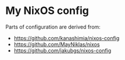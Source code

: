# My NixOS config

Parts of configuration are derived from:

* https://github.com/kanashimia/nixos-config
* https://github.com/MayNiklas/nixos
* https://github.com/jakubgs/nixos-config
